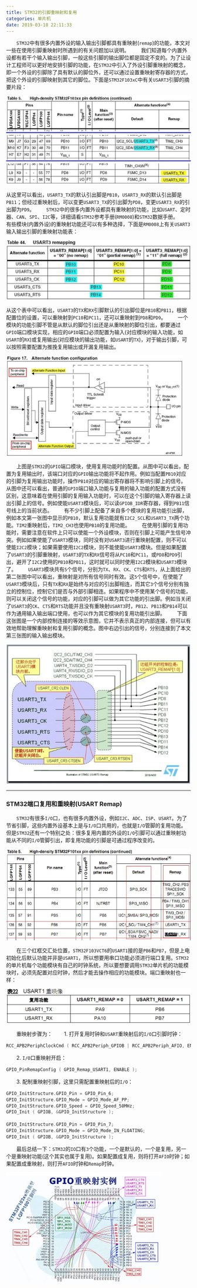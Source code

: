 ```yaml
---
title: STM32的引脚重映射和复用
categories: 单片机
date: 2019-03-18 22:11:33
---
```

&emsp;&emsp;`STM32`中有很多内置外设的输入输出引脚都具有重映射(`remap`)的功能，本文对一些在使用引脚重映射时所遇到的有关问题加以说明。<!--more-->
&emsp;&emsp;我们知道每个内置外设都有若干个输入输出引脚，一般这些引脚的输出脚位都是固定不变的。为了让设计工程师可以更好地安排引脚的功能，在`STM32`中引入了外设引脚重映射的概念，即一个外设的引脚除了具有默认的脚位外，还可以通过设置重映射寄存器的方式，把这个外设的引脚映射到其它的脚位。下面是`STM32F103xC`中有关`USART3`引脚的摘要片段：

<img src="./STM32的引脚重映射和复用/1.png">

从这里可以看出，`USART3_TX`的默认引出脚是`PB10`，`USART3_RX`的默认引出脚是`PB11`；但经过重映射后，可以变更`USART3_TX`的引出脚为`PD8`，变更`USART3_RX`的引出脚为`PD9`。
&emsp;&emsp;`STM32`中的很多内置外设都具有重映射的功能，比如`USART`、定时器、`CAN`、`SPI`、`I2C`等，详细请看`STM32`参考手册(`RM0008`)和`STM32`数据手册。
&emsp;&emsp;有些模块(内置外设)的重映射功能还可以有多种选择，下面是`RM0008`上有关`USART3`输入输出引脚的重映射功能表：

<img src="./STM32的引脚重映射和复用/2.png">

从这个表中可以看出，`USART3`的`TX`和`RX`引脚默认的引出脚位是`PB10`和`PB11`，根据配置位的设置，可以重映射到`PC10`和`PC11`，还可以重映射到`PD8`和`PD9`。
&emsp;&emsp;一个模块的功能引脚不管是从默认的脚位引出还是从重映射的脚位引出，都要通过`GPIO`端口模块实现，相应的`GPIO`端口必须配置为输入(对应模块的输入功能，如`USART`的`RX`)或复用输出(对应模块的输出功能，如`USART`的`TX`)，对于输出引脚，可以按照需要配置为推挽复用输出或开漏复用输出。

<img src="./STM32的引脚重映射和复用/3.png" height="274" width="482">

&emsp;&emsp;上图是`STM32`的`GPIO`端口模块，使用复用功能时的配置。从图中可以看出，配置为复用输出时，该端口对应的`GPIO`输出功能将不起作用。例如当配置`PB10`对应的引脚为复用输出功能时，操作`PB10`对应的输出寄存器将不影响引脚上的信号。从图中还可以看出，普通的`GPIO`端口输入功能与复用的输入功能的配置方式没有区别，这意味着在使用引脚的复用输入功能时，可以在这个引脚的输入寄存器上读出引脚上的信号。例如使能`USART3`模块后，可以读`GPIOB_IDR`寄存器，得到`PB11`信号线上的当前状态。
&emsp;&emsp;有不少引脚上配备了来自多个模块的复用功能引出脚，例如本文第一张图中显示的`PB10`，默认复用功能就有`I2C2_SCL`和`USART3_TX`两个功能。`TIM2`重映射后，`TIM2_CH3`也使用`PB10`的复用功能。
&emsp;&emsp;在使用引脚的复用功能时，需要注意在软件上只可以使能一个外设模块，否则在引脚上可能产生信号冲突。例如如果使能了`USART3`模块，同时没有对`USART3`进行重映射配置，则不可以使能`I2C2`模块；如果需要使用`I2C2`模块，则不能使能`USART3`模块。但是如果配置了`USART3`的引脚重映射，`USART3`的`TX`和`RX`信号将从`PC10`和`PC11`，或`PD8`和`PD9`引出，避开了`I2C2`使用的`PB10`和`PB11`，这时就可以同时使用`I2C2`模块和`USART3`模块了。
&emsp;&emsp;`USART3`模块共有`5`个信号，分别为`TX`、`RX`、`CK`、`CTS`和`RTS`，从上面给出的第二张图中可以看出，重映射是对所有信号同时有效。这`5`个信号中，在使能了`USART3`模块后，只有`TX`和`RX`是始终与对应的引出脚相连，而其它`3`个信号分别有独立的控制位，控制它们是否与外部引脚相连。如果程序中不使用某个信号的功能，则可以关闭这个信号的功能，对应的引脚可以做为其它功能的引出脚。例如当关闭了`USART3`的`CK`、`CTS`和`RTS`功能并且没有重映射`USART3`时，`PB12`、`PB13`和`PB14`可以作为通用输入输出端口使用，也可以作为其它模块的复用功能引出脚。
&emsp;&emsp;下面这张图是一个内部控制连接的等效示意图，它并不表示真正的内部连接，但可以有效地帮助理解重映射和复用引脚的概念。图中右边引出的信号，分别连接到了本文第三张图的输入输出模块。

<img src="./STM32的引脚重映射和复用/4.png" height="381" width="504">

---

### STM32端口复用和重映射(USART Remap)

&emsp;&emsp;`STM32`有很多`I/O`口，也有很多内置外设，例如`I2C`、`ADC`、`ISP`、`USART`。为了节省引脚，这些内置外设基本上是与`I/O`口共用的，也就是`I/O`管脚的复用功能。但是`STM32`还有一个特别之处：很多复用内置的外设的`I/O`引脚可以通过重映射功能从不同的`I/O`管脚引出，即复用功能的引脚是可通过程序改变的。

<img src="./STM32的引脚重映射和复用/5.png" height="249" width="535">

&emsp;&emsp;在三个红框交汇处位置，`STM32F103VCT6`的`USART1`接的是`PB6`和`PB7`，但是上电初始化后默认功能并非是`USART1`，所以想要用串口功能必须进行端口复用。`STM32`的单片机每个功能模块有自己的时钟系统，所以要想要调用`STM32`单片机的功能模块时，必须先配置对应时钟，然后才能去操作相应的功能模块。端口重映射也一样：

<img src="./STM32的引脚重映射和复用/6.png">

&emsp;&emsp;重映射步骤为：
&emsp;&emsp;1. 打开复用时钟和`USART`重映射后的`I/O`口引脚时钟：

``` cpp
RCC_APB2PeriphClockCmd ( RCC_APB2Periph_GPIOB | RCC_APB2Periph_AFIO, ENABLE );
```

&emsp;&emsp;2. `I/O`口重映射开启：

``` cpp
GPIO_PinRemapConfig ( GPIO_Remap_USART1, ENABLE );
```

&emsp;&emsp;3. 配制重映射引脚，这里只需配置重映射后的`I/O`：

``` cpp
GPIO_InitStructure.GPIO_Pin = GPIO_Pin_6;
GPIO_InitStructure.GPIO_Mode = GPIO_Mode_AF_PP;
GPIO_InitStructure.GPIO_Speed = GPIO_Speed_50MHz;
GPIO_Init ( GPIOB, &GPIO_InitStructure );

GPIO_InitStructure.GPIO_Pin = GPIO_Pin_7;
GPIO_InitStructure.GPIO_Mode = GPIO_Mode_IN_FLOATING;
GPIO_Init ( GPIOB, &GPIO_InitStructure );
```

&emsp;&emsp;最后总结一下：`STM32`的`IO`口有`3`个功能，一个是默认的，一个是复用，另一个是重映射功能(这个其实也属于复用)。如果配置成复用，则将打开`AFIO`时钟；如果配置成重映射，则打开`AFIO`时钟和`Remap`时钟。

<img src="./STM32的引脚重映射和复用/7.png" height="301" width="424">